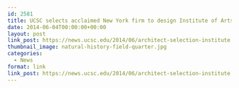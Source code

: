 ```yaml
---
id: 2581
title: UCSC selects acclaimed New York firm to design Institute of Arts and Sciences
date: 2014-06-04T00:00:00+00:00
layout: post
link_post: https://news.ucsc.edu/2014/06/architect-selection-institute.html?ref=campaign
thumbnail_image: natural-history-field-quarter.jpg
categories:
  - News
format: link
link_post: https://news.ucsc.edu/2014/06/architect-selection-institute.html?ref=campaign
---
```


